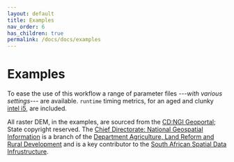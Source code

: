 ```yaml
---
layout: default
title: Examples
nav_order: 6
has_children: true
permalink: /docs/docs/examples
---
```


# Examples

To ease the use of this workflow a range of parameter files *---with various settings---* are available. `runtime` timing metrics, for an aged and clunky [intel i5](https://en.wikipedia.org/wiki/List_of_Intel_Core_i5_processors), are included. 

All raster DEM, in the examples, are sourced from the [CD:NGI Geoportal](http://www.cdngiportal.co.za/cdngiportal/); State copyright reserved. The [Chief Directorate: National Geospatial Information](http://www.ngi.gov.za/) is a branch of the [Department Agriculture, Land Reform and Rural Development](https://www.dalrrd.gov.za/Branches/National-Geomatics-Management-Services/National-Geo-Spatial-Information) and is a key contributor to the [South African Spatial Data Infrustructure](http://www.sasdi.gov.za/sites/SASDI/Pages/Home.aspx). 
